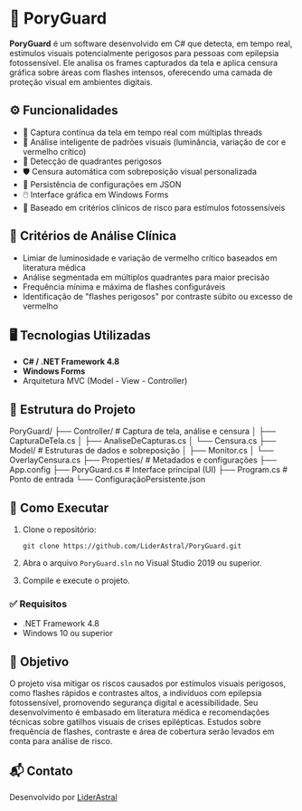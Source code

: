 # 🧠 PoryGuard

**PoryGuard** é um software desenvolvido em C# que detecta, em tempo real, estímulos visuais potencialmente perigosos para pessoas com epilepsia fotossensível. Ele analisa os frames capturados da tela e aplica censura gráfica sobre áreas com flashes intensos, oferecendo uma camada de proteção visual em ambientes digitais.

## ⚙️ Funcionalidades

- 📸 Captura contínua da tela em tempo real com múltiplas threads
- 🧠 Análise inteligente de padrões visuais (luminância, variação de cor e vermelho crítico)
- 🔲 Detecção de quadrantes perigosos
- 🛡️ Censura automática com sobreposição visual personalizada
- 🔁 Persistência de configurações em JSON
- 🖱️ Interface gráfica em Windows Forms
- 🧪 Baseado em critérios clínicos de risco para estímulos fotossensíveis

## 🧪 Critérios de Análise Clínica

- Limiar de luminosidade e variação de vermelho crítico baseados em literatura médica
- Análise segmentada em múltiplos quadrantes para maior precisão
- Frequência mínima e máxima de flashes configuráveis
- Identificação de "flashes perigosos" por contraste súbito ou excesso de vermelho

## 🖥️ Tecnologias Utilizadas

- **C# / .NET Framework 4.8**
- **Windows Forms**
- Arquitetura MVC (Model - View - Controller)

## 📁 Estrutura do Projeto

PoryGuard/
├── Controller/               # Captura de tela, análise e censura
│   ├── CapturaDeTela.cs
│   ├── AnaliseDeCapturas.cs
│   └── Censura.cs
├── Model/                    # Estruturas de dados e sobreposição
│   ├── Monitor.cs
│   └── OverlayCensura.cs
├── Properties/               # Metadados e configurações
├── App.config
├── PoryGuard.cs              # Interface principal (UI)
├── Program.cs                # Ponto de entrada
└── ConfiguraçãoPersistente.json

## 🚀 Como Executar

1. Clone o repositório:
   ```
   git clone https://github.com/LiderAstral/PoryGuard.git
   ```

2. Abra o arquivo `PoryGuard.sln` no Visual Studio 2019 ou superior.

3. Compile e execute o projeto.

### ✅ Requisitos

- .NET Framework 4.8
- Windows 10 ou superior

## 🔬 Objetivo

O projeto visa mitigar os riscos causados por estímulos visuais perigosos, como flashes rápidos e contrastes altos, a indivíduos com epilepsia fotossensível, promovendo segurança digital e acessibilidade. Seu desenvolvimento é embasado em literatura médica e recomendações técnicas sobre gatilhos visuais de crises epilépticas. Estudos sobre frequência de flashes, contraste e área de cobertura serão levados em conta para análise de risco.

## 📬 Contato

Desenvolvido por [LiderAstral](https://github.com/LiderAstral)  
